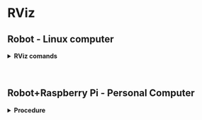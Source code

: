 # RViz

## Robot - Linux computer


<details>
  <summary><strong>RViz comands</strong></summary>




</details>



<br>
<br>

## Robot+Raspberry Pi - Personal Computer

<details>
  <summary><strong>Procedure</strong></summary>

Still not working... comming soon


</details>

<br>

